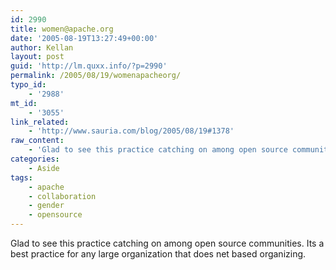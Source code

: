 ```yaml
---
id: 2990
title: women@apache.org
date: '2005-08-19T13:27:49+00:00'
author: Kellan
layout: post
guid: 'http://lm.quxx.info/?p=2990'
permalink: /2005/08/19/womenapacheorg/
typo_id:
    - '2988'
mt_id:
    - '3055'
link_related:
    - 'http://www.sauria.com/blog/2005/08/19#1378'
raw_content:
    - 'Glad to see this practice catching on among open source communities.  Its a  best practice for any large organization that does net based organizing.'
categories:
    - Aside
tags:
    - apache
    - collaboration
    - gender
    - opensource
---
```


Glad to see this practice catching on among open source communities. Its a best practice for any large organization that does net based organizing.